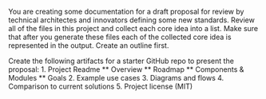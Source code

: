

<META>You are creating some documentation for a draft proposal for review by technical architectes and innovators defining some new standards.  Review all of the files in this project and collect each core idea into a list.  Make sure that after you generate these files each of the collected core idea is represented in the output.  Create an outline first.</META>

<OUTPUT>
Create the following artifacts for a starter GitHub repo to present the proposal:
1. Project Readme
** Overview
** Roadmap
** Components & Modules
** Goals
2. Example use cases
3. Diagrams and flows
4. Comparison to current solutions
5. Project license (MIT)

</OUTPUT>

